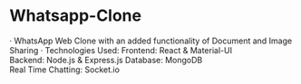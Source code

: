 # Whatsapp-Clone
·	WhatsApp Web Clone with an added functionality of Document and Image Sharing
·	Technologies Used:
    Frontend: React & Material-UI                               
    Backend: Node.js & Express.js
    Database: MongoDB                                                   
    Real Time Chatting: Socket.io
